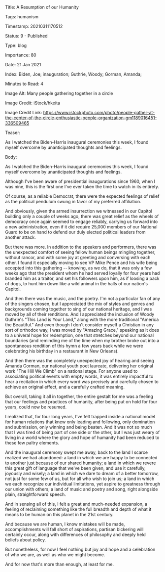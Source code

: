 Title:  A Resumption of our Humanity

Tags:   humanism

Timestamp: 20210311170512

Status: 9 - Published

Type:   blog

Importance: 80

Date:   21 Jan 2021

Index:  Biden, Joe; inauguration; Guthrie, Woody; Gorman, Amanda; 

Minutes to Read: 4

Image Alt: Many people gathering together in a circle

Image Credit: iStock/hkeita

Image Credit Link: https://www.istockphoto.com/photo/people-gather-at-the-center-of-the-circle-enthusiastic-people-organization-gm1189016451-336509465

Teaser: 

As I watched the Biden-Harris inaugural ceremonies this week, I found myself overcome by unanticipated thoughts and feelings.


Body: 

As I watched the Biden-Harris inaugural ceremonies this week, I found myself overcome by unanticipated thoughts and feelings. 

Although I've been aware of presidential inaugurations since 1960, when I was nine, this is the first one I've ever taken the time to watch in its entirety. 

Of course, as a reliable Democrat, there were the expected feelings of relief as the political pendulum swung in favor of my preferred affiliation. 

And obviously, given the armed insurrection we witnessed in our Capitol building only a couple of weeks ago, there was great relief as the wheels of democracy once again seemed to engage reliably, carrying us forward into a new administration, even if it did require 25,000 members of our National Guard to be on hand to defend our duly elected political leaders from another attack. 

But there was more. In addition to the speakers and performers, there was the unexpected comfort of seeing fellow human beings mingling together, without rancor, and with some joy at greeting and conversing with each other. I found it especially moving to see VP Mike Pence and his wife being accepted into this gathering -- knowing, as we do, that it was only a few weeks ago that the president whom he had served loyally for four years had branded him as a traitor, and set his followers upon him, as if loosing a pack of dogs, to hunt him down like a wild animal in the halls of our nation's Capitol. 

And then there was the music, and the poetry. I'm not a particular fan of any of the singers chosen, but I appreciated the mix of styles and genres and backgrounds coming together to sing of our national heritage, and I was moved by all of their renditions. And I appreciated the inclusion of Woody Guthrie's "This Land is Your Land,"  along with the more traditional "America the Beautiful." And even though I don't consider myself a Christian in any sort of orthodox way, I was moved by "Amazing Grace," speaking as it does to a univeral hope for redemption, one that stretches beyond our national boundaries (and reminding me of the time when my brother broke out into a spontaneous rendition of this hymn a few years back while we were celebrating his birthday in a restaurant in New Orleans). 

And then there was the completely unexpected joy of hearing and seeing Amanda Gorman, our national youth poet laureate, delivering her original work "The Hill We Climb" on a national stage. For anyone used to associating political events with empty words, it was entirely impactful to hear a recitation in which every word was precisely and carefully chosen to achieve an original effect, and a carefully crafted meaning.

But overall, taking it all in together, the entire gestalt for me was a feeling that our feelings and practices of humanity, after being put on hold for four years, could now be resumed. 

I realized that, for four long years, I've felt trapped inside a national model for human relations that knew only leading and following, only domination and submission, only winning and being beaten. And it was not so much that I was tired of being part of one side or the other, but I was just weary of living in a world where the glory and hope of humanity had been reduced to these few paltry elements.  

And the inaugural ceremony swept me away, back to the land I scarce realized we had abandoned: a land in which we are happy to be connected to another just because of our shared humanity; a land in which we revere this great gift of language that we've been given, and use it carefully, joyously and wisely; a land in which we dare to dream of a better tomorrow, not just for some few of us, but for all who wish to join us; a land in which we each recognize our individual limitations, yet aspire to greatness through our union with others; a land of music and poetry and song, right alongside plain, straightforward speech. 

And in sensing all of this, I felt a great and much-needed expansion, a feeling of reclaiming something like the full breadth and depth of what it means to be human on this planet in the 21st century. 

And because we are human, I know mistakes will be made, accomplishments will fall short of aspirations, partisan bickering will certainly occur, along with differences of philosophy and deeply held beliefs about policy. 

But nonetheless, for now I feel nothing but joy and hope and a celebration of who we are, as well as who we might become. 

And for now that's more than enough, at least for me.
